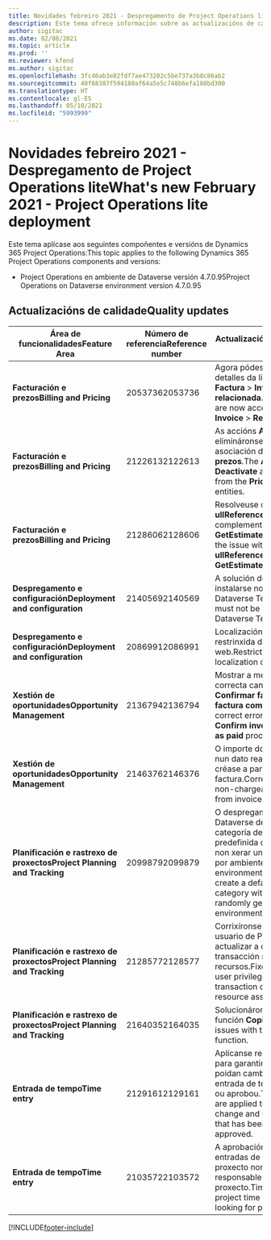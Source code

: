 ```yaml
---
title: Novidades febreiro 2021 - Despregamento de Project Operations lite
description: Este tema ofrece información sobre as actualizacións de calidade dispoñibles na versión de febreiro de 2021 do despregamento de Project Operations lite.
author: sigitac
ms.date: 02/08/2021
ms.topic: article
ms.prod: ''
ms.reviewer: kfend
ms.author: sigitac
ms.openlocfilehash: 3fc46ab3e82fdf7ae473202c5be737a3b8c86ab2
ms.sourcegitcommit: 40f68387f594180af64a5e5c748b6efa188bd300
ms.translationtype: HT
ms.contentlocale: gl-ES
ms.lasthandoff: 05/10/2021
ms.locfileid: "5993999"
---
```

# <a name="whats-new-february-2021---project-operations-lite-deployment"></a><span data-ttu-id="31289-103">Novidades febreiro 2021 - Despregamento de Project Operations lite</span><span class="sxs-lookup"><span data-stu-id="31289-103">What's new February 2021 - Project Operations lite deployment</span></span>

<span data-ttu-id="31289-104">Este tema aplícase aos seguintes compoñentes e versións de Dynamics 365 Project Operations:</span><span class="sxs-lookup"><span data-stu-id="31289-104">This topic applies to the following Dynamics 365 Project Operations components and versions:</span></span>

  - <span data-ttu-id="31289-105">Project Operations en ambiente de Dataverse versión 4.7.0.95</span><span class="sxs-lookup"><span data-stu-id="31289-105">Project Operations on Dataverse environment version 4.7.0.95</span></span>

## <a name="quality-updates"></a><span data-ttu-id="31289-106">Actualizacións de calidade</span><span class="sxs-lookup"><span data-stu-id="31289-106">Quality updates</span></span>

| <span data-ttu-id="31289-107">**Área de funcionalidades**</span><span class="sxs-lookup"><span data-stu-id="31289-107">**Feature Area**</span></span> | <span data-ttu-id="31289-108">**Número de referencia**</span><span class="sxs-lookup"><span data-stu-id="31289-108">**Reference number**</span></span> | <span data-ttu-id="31289-109">**Actualización de calidade**</span><span class="sxs-lookup"><span data-stu-id="31289-109">**Quality update**</span></span> |
| --- | --- | --- |
| <span data-ttu-id="31289-110">**Facturación e prezos**</span><span class="sxs-lookup"><span data-stu-id="31289-110">**Billing and Pricing**</span></span> | <span data-ttu-id="31289-111">2053736</span><span class="sxs-lookup"><span data-stu-id="31289-111">2053736</span></span> | <span data-ttu-id="31289-112">Agora pódese acceder aos detalles da liña de factura indo a **Factura** > **Información relacionada**.</span><span class="sxs-lookup"><span data-stu-id="31289-112">Invoice line details are now accessible by going to **Invoice** > **Related information**.</span></span> |
| <span data-ttu-id="31289-113">**Facturación e prezos**</span><span class="sxs-lookup"><span data-stu-id="31289-113">**Billing and Pricing**</span></span> | <span data-ttu-id="31289-114">2122613</span><span class="sxs-lookup"><span data-stu-id="31289-114">2122613</span></span> | <span data-ttu-id="31289-115">As accións **Activar** e **Desactivar** elimináronse das entidades de asociación de **Lista de prezos**.</span><span class="sxs-lookup"><span data-stu-id="31289-115">The **Activate** and **Deactivate** actions were removed from the **Price List** association entities.</span></span> |
| <span data-ttu-id="31289-116">**Facturación e prezos**</span><span class="sxs-lookup"><span data-stu-id="31289-116">**Billing and Pricing**</span></span> | <span data-ttu-id="31289-117">2128606</span><span class="sxs-lookup"><span data-stu-id="31289-117">2128606</span></span> | <span data-ttu-id="31289-118">Resolveuse o problema con **ullReferenceException** no complemento **GetEstimatesForProject**.</span><span class="sxs-lookup"><span data-stu-id="31289-118">Resolved the issue with **ullReferenceException** in the **GetEstimatesForProject** plug-in.</span></span> |
| <span data-ttu-id="31289-119">**Despregamento e configuración**</span><span class="sxs-lookup"><span data-stu-id="31289-119">**Deployment and configuration**</span></span> | <span data-ttu-id="31289-120">2140569</span><span class="sxs-lookup"><span data-stu-id="31289-120">2140569</span></span> | <span data-ttu-id="31289-121">A solución do proxecto non debe instalarse nos ambientes de Dataverse Teams.</span><span class="sxs-lookup"><span data-stu-id="31289-121">Project solution must not be installed in the Dataverse Teams environments.</span></span> |
| <span data-ttu-id="31289-122">**Despregamento e configuración**</span><span class="sxs-lookup"><span data-stu-id="31289-122">**Deployment and configuration**</span></span> | <span data-ttu-id="31289-123">2086991</span><span class="sxs-lookup"><span data-stu-id="31289-123">2086991</span></span> | <span data-ttu-id="31289-124">Localización personalizada restrinxida dos recursos web.</span><span class="sxs-lookup"><span data-stu-id="31289-124">Restricted customizing localization of web resources.</span></span> |
| <span data-ttu-id="31289-125">**Xestión de oportunidades**</span><span class="sxs-lookup"><span data-stu-id="31289-125">**Opportunity Management**</span></span> | <span data-ttu-id="31289-126">2136794</span><span class="sxs-lookup"><span data-stu-id="31289-126">2136794</span></span> | <span data-ttu-id="31289-127">Mostrar a mensaxe de erro correcta cando falla o proceso **Confirmar factura** ou **Marcar factura como pagada**,</span><span class="sxs-lookup"><span data-stu-id="31289-127">Display correct error message when **Confirm invoice** or **Mark invoice as paid** process fails,</span></span> |
| <span data-ttu-id="31289-128">**Xestión de oportunidades**</span><span class="sxs-lookup"><span data-stu-id="31289-128">**Opportunity Management**</span></span> | <span data-ttu-id="31289-129">2146376</span><span class="sxs-lookup"><span data-stu-id="31289-129">2146376</span></span> | <span data-ttu-id="31289-130">O importe do imposto corrixido nun dato real non imputable créase a partir da confirmación da factura.</span><span class="sxs-lookup"><span data-stu-id="31289-130">Corrected tax amount in a non-chargeable actual is created from invoice confirmation.</span></span> |
| <span data-ttu-id="31289-131">**Planificación e rastrexo de proxectos**</span><span class="sxs-lookup"><span data-stu-id="31289-131">**Project Planning and Tracking**</span></span> | <span data-ttu-id="31289-132">2099879</span><span class="sxs-lookup"><span data-stu-id="31289-132">2099879</span></span> | <span data-ttu-id="31289-133">O despregamento do ambiente de Dataverse debe crear unha categoría de transacción predefinida cunha ID estática e non xerar unha aleatoriamente por ambiente.</span><span class="sxs-lookup"><span data-stu-id="31289-133">The Dataverse environment deployment must create a default transaction category with a static ID and not randomly generate one per environment.</span></span> |
| <span data-ttu-id="31289-134">**Planificación e rastrexo de proxectos**</span><span class="sxs-lookup"><span data-stu-id="31289-134">**Project Planning and Tracking**</span></span> | <span data-ttu-id="31289-135">2128577</span><span class="sxs-lookup"><span data-stu-id="31289-135">2128577</span></span> | <span data-ttu-id="31289-136">Corrixíronse os privilexios de usuario de Project Service para actualizar a categoría de transacción nunha atribución de recursos.</span><span class="sxs-lookup"><span data-stu-id="31289-136">Fixed the Project service user privileges to update the transaction category on a resource assignment.</span></span> |
| <span data-ttu-id="31289-137">**Planificación e rastrexo de proxectos**</span><span class="sxs-lookup"><span data-stu-id="31289-137">**Project Planning and Tracking**</span></span> | <span data-ttu-id="31289-138">2164035</span><span class="sxs-lookup"><span data-stu-id="31289-138">2164035</span></span> | <span data-ttu-id="31289-139">Solucionáronse problemas coa función **Copiar proxecto**.</span><span class="sxs-lookup"><span data-stu-id="31289-139">Fixed issues with the **Copy Project** function.</span></span> |
| <span data-ttu-id="31289-140">**Entrada de tempo**</span><span class="sxs-lookup"><span data-stu-id="31289-140">**Time entry**</span></span> | <span data-ttu-id="31289-141">2129161</span><span class="sxs-lookup"><span data-stu-id="31289-141">2129161</span></span> | <span data-ttu-id="31289-142">Aplícanse restricións máis estritas para garantir que os usuarios non poidan cambiar e actualizar unha entrada de tempo que se enviou ou aprobou.</span><span class="sxs-lookup"><span data-stu-id="31289-142">Tighter restrictions are applied to ensure users can't change and update a time entry that has been submitted or approved.</span></span> |
| <span data-ttu-id="31289-143">**Entrada de tempo**</span><span class="sxs-lookup"><span data-stu-id="31289-143">**Time entry**</span></span> | <span data-ttu-id="31289-144">2103572</span><span class="sxs-lookup"><span data-stu-id="31289-144">2103572</span></span> | <span data-ttu-id="31289-145">A aprobación do tempo para as entradas de tempo fóra do proxecto non debe buscar o rol de responsable de aprobación do proxecto.</span><span class="sxs-lookup"><span data-stu-id="31289-145">Time approval for non-project time entries must not be looking for project approver role.</span></span> |


[!INCLUDE[footer-include](../../includes/footer-banner.md)]